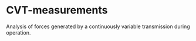 # CVT-measurements
Analysis of forces generated by a continuously variable transmission during operation.
